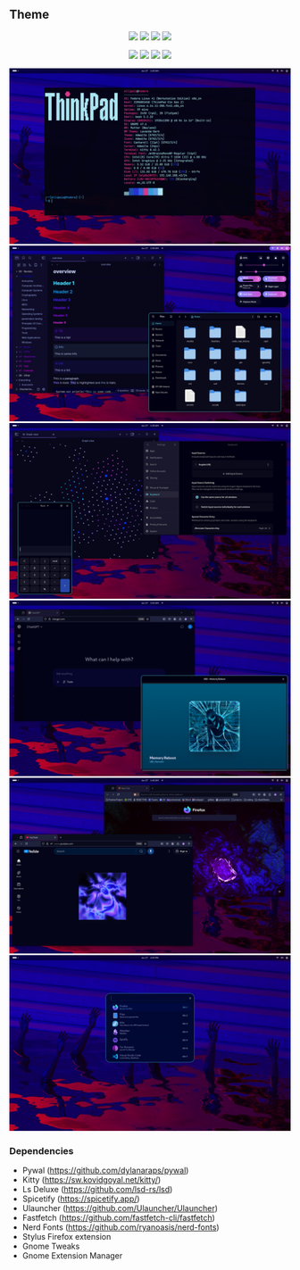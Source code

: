 ## Theme
<p align="center">
  <img src="https://img.shields.io/badge/Fedora-OS-ea02de?style=for-the-badge&logo=fedora&logoColor=ffffff&colorA=050023" />
  <img src="https://img.shields.io/badge/GNOME-DE-9002dd?style=for-the-badge&logo=gnome&logoColor=ffffff&colorA=050023" />
  <img src="https://img.shields.io/badge/Wayland-Protocol-2302dd?style=for-the-badge&logo=wayland&logoColor=ffffff&colorA=050023" />
  <img src="https://img.shields.io/badge/Mutter-WM-02b1dd?style=for-the-badge&colorA=050023" />
</p>

<p align="center">
  <img src="https://img.shields.io/badge/Fedora-OS-050023-ea02de?style=for-the-badge&logo=fedora&logoColor=ffffff" />
  <img src="https://img.shields.io/badge/GNOME-DE-050023-9002dd?style=for-the-badge&logo=gnome&logoColor=ffffff" />
  <img src="https://img.shields.io/badge/Wayland-Protocol-050023-2302dd?style=for-the-badge&logo=wayland&logoColor=ffffff" />
  <img src="https://img.shields.io/badge/Mutter-WM-050023-02b1dd?style=for-the-badge&logoColor=ffffff" />
</p>

![](./desktop/desktop4.png)
![](desktop/desktop1.png)
![](desktop/desktop2.png)
![](desktop/desktop3.png)
![](desktop/desktop5.png)
![](desktop/desktop6.png)

### Dependencies
- Pywal (https://github.com/dylanaraps/pywal)
- Kitty (https://sw.kovidgoyal.net/kitty/)
- Ls Deluxe (https://github.com/lsd-rs/lsd)
- Spicetify (https://spicetify.app/)
- Ulauncher (https://github.com/Ulauncher/Ulauncher)
- Fastfetch (https://github.com/fastfetch-cli/fastfetch)
- Nerd Fonts (https://github.com/ryanoasis/nerd-fonts)
- Stylus Firefox extension
- Gnome Tweaks
- Gnome Extension Manager
